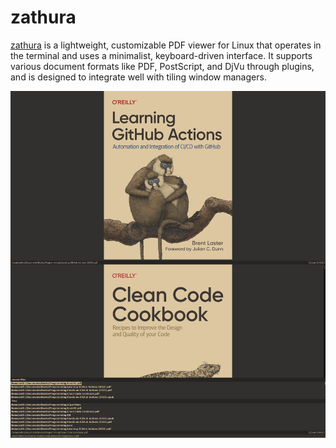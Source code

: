 # zathura

[zathura](https://github.com/pwmt/zathura) is a lightweight, customizable PDF
viewer for Linux that operates in the terminal and uses a minimalist,
keyboard-driven interface. It supports various document formats like PDF,
PostScript, and DjVu through plugins, and is designed to integrate well with
tiling window managers.

![zathura](zathura-full.png "zathura")
